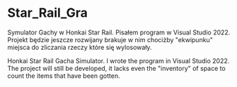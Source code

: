 # Star_Rail_Gra
Symulator Gachy w Honkai Star Rail.
Pisałem program w Visual Studio 2022.
Projekt będzie jeszcze rozwijany brakuje w nim chociżby "ekwipunku" miejsca do zliczania rzeczy które się wylosowały.


Honkai Star Rail Gacha Simulator.
I wrote the program in Visual Studio 2022.
The project will still be developed, it lacks even the "inventory" of space to count the items that have been gotten.
